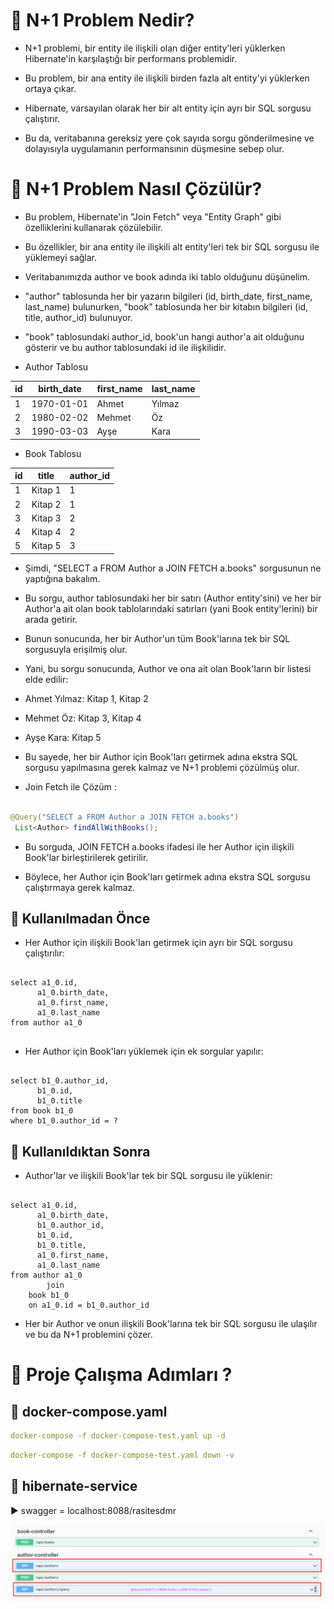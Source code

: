 # 🎯 N+1 Problem Nedir?

* N+1 problemi, bir entity ile ilişkili olan diğer entity'leri yüklerken Hibernate'in karşılaştığı bir performans
  problemidir.

* Bu problem, bir ana entity ile ilişkili birden fazla alt entity'yi yüklerken ortaya çıkar.

* Hibernate, varsayılan olarak her bir alt entity için ayrı bir SQL sorgusu çalıştırır.

* Bu da, veritabanına gereksiz yere çok sayıda sorgu gönderilmesine ve dolayısıyla uygulamanın performansının düşmesine
  sebep olur.

# 🎯 N+1 Problem Nasıl Çözülür?

* Bu problem, Hibernate'in "Join Fetch" veya "Entity Graph" gibi özelliklerini kullanarak çözülebilir.

* Bu özellikler, bir ana entity ile ilişkili alt entity'leri tek bir SQL sorgusu ile yüklemeyi sağlar.

* Veritabanımızda author ve book adında iki tablo olduğunu düşünelim.

* "author" tablosunda her bir yazarın bilgileri (id, birth_date, first_name, last_name) bulunurken, "book" tablosunda
  her
  bir kitabın bilgileri (id, title, author_id) bulunuyor.

* "book" tablosundaki author_id, book'un hangi author'a ait olduğunu gösterir ve bu author tablosundaki id ile
  ilişkilidir.


* Author Tablosu

| id | birth_date | first_name | last_name |
|----|------------|------------|-----------|
| 1  | 1970-01-01 | 	Ahmet     | Yılmaz    |
| 2  | 1980-02-02 | Mehmet     | Öz        |
| 3  | 1990-03-03 | Ayşe       | Kara      |

* Book Tablosu

| id | title   | author_id | 
|----|---------|-----------|
| 1  | Kitap 1 | 1         |
| 2  | Kitap 2 | 1         |
| 3  | Kitap 3 | 2         |
| 4  | Kitap 4 | 2         |
| 5  | Kitap 5 | 3         |

* Şimdi, "SELECT a FROM Author a JOIN FETCH a.books" sorgusunun ne yaptığına bakalım.

* Bu sorgu, author tablosundaki her bir satırı (Author entity'sini) ve her bir Author'a ait olan book tablolarındaki
  satırları (yani Book entity'lerini) bir arada getirir.

* Bunun sonucunda, her bir Author'un tüm Book'larına tek bir SQL sorgusuyla erişilmiş olur.

* Yani, bu sorgu sonucunda, Author ve ona ait olan Book'ların bir listesi elde edilir:

* Ahmet Yılmaz: Kitap 1, Kitap 2
* Mehmet Öz: Kitap 3, Kitap 4
* Ayşe Kara: Kitap 5

* Bu sayede, her bir Author için Book'ları getirmek adına ekstra SQL sorgusu yapılmasına gerek kalmaz ve N+1 problemi
  çözülmüş olur.

* Join Fetch ile Çözüm :

 ```java

@Query("SELECT a FROM Author a JOIN FETCH a.books")
  List<Author> findAllWithBooks();

```

* Bu sorguda, JOIN FETCH a.books ifadesi ile her Author için ilişkili Book'lar birleştirilerek getirilir.

* Böylece, her Author için Book'ları getirmek adına ekstra SQL sorgusu çalıştırmaya gerek kalmaz.

## 📌 Kullanılmadan Önce

* Her Author için ilişkili Book'ları getirmek için ayrı bir SQL sorgusu çalıştırılır:

 ```sqlite

select a1_0.id,
       a1_0.birth_date,
       a1_0.first_name,
       a1_0.last_name
from author a1_0


```

* Her Author için Book'ları yüklemek için ek sorgular yapılır:

 ```sqlite

select b1_0.author_id,
       b1_0.id,
       b1_0.title
from book b1_0
where b1_0.author_id = ?

```

## 📌 Kullanıldıktan Sonra

* Author'lar ve ilişkili Book'lar tek bir SQL sorgusu ile yüklenir:

 ```sqlite

select a1_0.id,
       a1_0.birth_date,
       b1_0.author_id,
       b1_0.id,
       b1_0.title,
       a1_0.first_name,
       a1_0.last_name
from author a1_0
         join
     book b1_0
     on a1_0.id = b1_0.author_id

```

* Her bir Author ve onun ilişkili Book'larına tek bir SQL sorgusu ile ulaşılır ve bu da N+1 problemini çözer.

# 🎯 Proje Çalışma Adımları ?

## 📌 docker-compose.yaml

```yaml
docker-compose -f docker-compose-test.yaml up -d
```

```yaml
docker-compose -f docker-compose-test.yaml down -v
```

## 📌 hibernate-service

▶️ swagger = localhost:8088/rasitesdmr

<p align ="center">
<img src = "https://github.com/rasitesdmr/SpringBoot-Hibernate-NPlusOne-Problem/blob/master/images/hb-1.png">
</p>